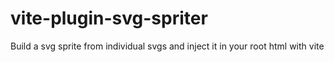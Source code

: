 # vite-plugin-svg-spriter
Build a svg sprite from individual svgs and inject it in your root html with vite
